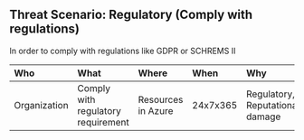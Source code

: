 ## Threat Scenario: Regulatory (Comply with regulations)

In order to comply with regulations like GDPR or SCHREMS II


|Who    |What    |Where    |When    |Why
|:---   |:---    |:---     |:---    |:---
|Organization |Comply with regulatory requirement    |Resources in Azure    |24x7x365    |Regulatory, Reputational damage





